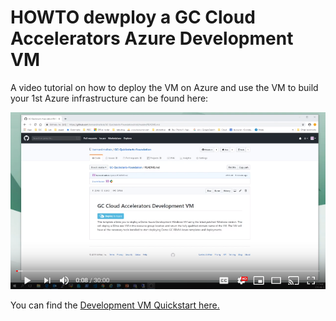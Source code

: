 # HOWTO dewploy a GC Cloud Accelerators Azure Development VM

A video tutorial on how to deploy the VM on Azure and use the VM to build your 1st Azure infrastructure can be found here: 

[![HOWTO deploy the GC Accelerator VM and use it](resources/youtube-screen.png)](https://youtu.be/JmrBD6rDy20 "HOWTO deploy the GC Accelerator VM in Azure")

You can find the [Development VM Quickstart here.](../../Quickstarts/DevelopmantVM)